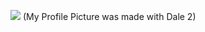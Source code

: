 ![](https://github.com/maxruffo/maxruffo/blob/main/giphy%20(1).gif)
(My Profile Picture was made with Dale 2)
